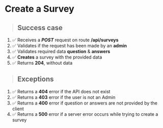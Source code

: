 # Create a Survey

> ## Success case

1. ✅ Receives a ***POST*** request on route **/api/surveys**
2. ✅ Validates if the request has been made by an **admin**
3. ✅ Validates required data **question** & **answers**
4. ✅ **Creates** a survey with the provided data
5. ✅ Returns **204**, without data

> ## Exceptions 

1. ✅ Returns a **404** error if the API does not exist
2. ✅ Returns a **403** error if the user is not an Admin
3. ✅ Returns a **400** error if question or answers are not provided by the client
4. ✅ Returns a **500** error if a server error occurs while trying to create a survey